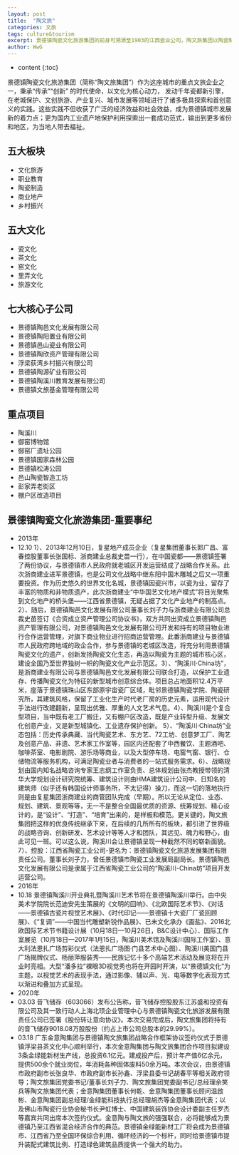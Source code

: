```yaml
---
layout: post
title:  "陶文旅"
categories: 文旅
tags: culture&tourism
excerpt: 景德镇陶瓷文化旅游集团的前身可溯源至1903的江西瓷业公司，陶文旅集团以陶瓷制造、文化旅游、品质教育、商业地产、乡村振兴五大产业为发展方向。 (查看详情)
author: WwG
---
```


* content
{:toc}

景德镇陶瓷文化旅游集团（简称“陶文旅集团”）作为这座城市的重点文旅企业之一，秉承“传承”“创新” 的时代使命，以文化为核心动力， 发动千年瓷都新引擎，在老城保护、文创旅游、产业复兴、城市发展等领域进行了诸多极具探索和首创意义的实践。这些实践不但收获了广泛的经济效益和社会效益，成为景德镇城市发展新的着力点；更为国内工业遗产地保护利用探索出一套成功范式，输出到更多省份和地区，为当地人带去福祉。

## 五大板块
*  文化旅游
*  职业教育
*  陶瓷制造
*  商业地产
*  乡村振兴

## 五大文化
*  瓷文化
*  茶文化
*  窑文化
*  里弄文化
*  旅游文化

## 七大核心子公司
*  景德镇陶邑文化发展有限公司
*  景德镇陶阳置业有限公司
*  景德镇邑山瓷业有限公司
*  景德镇陶欣资产管理有限公司
*  浮梁荻湾乡村振兴有限公司
*  景德镇陶源矿业有限公司
*  景德镇陶溪川教育发展有限公司
*  景德镇文旅基金管理有限公司

## 重点项目
*  陶溪川
*  御窑博物馆
*  御窑厂遗址公园
*  景德镇国家森林公园
*  景德镇松涛公园
*  邑山陶瓷智造工坊
*  彭家弄老街区
*  棚户区改造项目


## 景德镇陶瓷文化旅游集团-重要事纪

*  2013年  
*  12.10  1）、2013年12月10日，复星地产成员企业（复星集团董事长郭广昌、富春控股董事长张国标、浙商建业总裁史苗一行），在中国瓷都——景德镇签署了两份协议，与景德镇市人民政府就老城区开发运营结成了战略合作关系。此次浙商建业进军景德镇，也是公司文化战略中继东阳中国木雕城之后又一项重要投资。作为历史悠久的世界文化名城，景德镇因瓷兴市，以瓷为业，留存了丰富的物质和非物质遗产，此次浙商建业“中华国艺文化地产模式”将目光聚焦到文化地产的桥头堡——江西省景德镇，无疑占据了文化产业地产的制高点。2）、随后，景德镇陶邑文化发展有限公司董事长刘子力与浙商建业有限公司总裁史苗签订《合资成立资产管理公司协议书》，双方共同出资成立景德镇陶邑资产管理有限公司，对景德镇陶邑文化发展有限公司开发和持有的项目物业进行合作运营管理，对旗下商业物业进行招商运营管理。此番浙商建业与景德镇市人民政府跨地域的政企合作，参与景德镇的老城区改造，将充分利用景德镇陶瓷文化的遗产，创新发扬陶瓷文化生态，再造以陶瓷为主题的城市核心区，建设全国乃至世界独树一帜的陶瓷文化产业示范区。3）、“陶溪川·China坊”，是浙商建业有限公司与景德镇陶邑文化发展有限公司联合打造，以保护工业遗存、传播陶瓷文化为特征的新型城市创意综合体。项目总占地面积12.4万平米，座落于景德镇珠山区东部原宇宙瓷厂区域，毗邻景德镇陶瓷学院、陶瓷研究所，其建筑风格，保留了工业化生产时代老厂房的历史元素，运用现代设计手法进行改建翻新，呈现出优雅、厚重的人文艺术气息。4）、陶溪川是个复合型项目，当中既有老工厂搬迁，又有棚户区改造，既是产业转型升级、发展文化创意产业，又是新型城镇化、工业遗存保护创新。 5）、“陶溪川·China坊”业态包括：历史传承典藏、当代陶瓷艺术、东方艺、72工坊、创意梦工厂、陶艺及创意产品、非遗、艺术家工作室等，园区内还配套了中西餐饮、主题酒吧、咖啡茶室、电影剧院、游乐场等商业，以及大型停车场、电窑气窑、银行、仓储物流等服务机构，可满足陶瓷业者与消费者的一站式服务需求。6）、战略规划由国内知名战略咨询专家王志纲工作室负责、总体规划由张杰教授带领的清华大学规划设计研究院统筹、建筑设计则由HMA建筑设计公司中、日知名的建筑师（似乎还有韩国设计师事务所，不太记得）操刀，而这一切的落地执行则是由复星集团浙商建业的商管团队完成（早期）。所以无论从定位、业态、规划、建筑、景观等等，无一不是整合全国最优质的资源、统筹规划、精心设计的，是“设计”、“打造”、“培育”出来的，是样板和模范。更关键的，陶文旅集团把这样的优良传统继承下来，在后续的几所所有的板块，都引进了世界级的战略咨询、创新研发、艺术设计等等人才和团队，其远见、魄力和野心，由此可见一斑。可以这么说，陶溪川会让景德镇呈现一种截然不同的崭新面貌。7）、控股：江西省陶瓷工业公司-更名为：景德镇陶瓷文化旅游发展集团有限责任公司。董事长刘子力，曾任景德镇市陶瓷工业发展局副局长。景德镇陶邑文化发展有限公司是隶属于江西省陶瓷工业公司的“陶溪川-China坊”项目开发运营公司。
*  2016年  
*  10.18  景德镇陶溪川开业典礼暨陶溪川艺术节将在景德镇陶溪川举行。由中央美术学院院长范迪安先生策展的《文明的回响》、《北欧国际艺术节》、《对话——景德镇古瓷片视觉艺术展》、《时代印记——景德镇十大瓷厂厂瓷回顾展》、《“复调”——中国当代雕塑新锐作品展》、已未文化承办《画盐》、2016北欧国际艺术节书籍设计展（10月18日—10月26日，B&C设计中心）、国际工作室展览（10月18日—2017年1月15日，陶溪川美术馆及陶溪川国际工作室）、意大利法恩扎广场剪彩仪式（法恩扎广场图·门县艺术中心图）、陶溪川美国门县广场揭牌仪式、杨丽萍服装秀——民族记忆十多个高端艺术活动及展览将在开业时亮相。大型“潘多拉”裸眼3D视觉秀也将在开园时开演，以“景德镇文化”为主题，以视觉艺术的表现手法，通过影像、辅以声、光、电等数字化表现方式以渐进和叠加方式呈现。
*  2020年  
*  03.03  音飞储存（603066）发布公告称，音飞储存控股股东江苏盛和投资有限公司及其一致行动人上海北顼企业管理中心与景德镇陶瓷文化旅游发展有限责任公司已签署《股份转让意向协议》。本次交易完成后，陶文旅集团将持有的音飞储存9018.08万股股份（约占上市公司总股本的29.99%）。
*  03.18  广东金意陶集团与景德镇陶文旅集团战略合作框架协议签约仪式于景德镇浮梁县茶文化中心顺利举行，本次金意陶集团与陶文旅集团合作项目拟建设3条金绿能新材生产线，总投资6.1亿元。建成投产后，预计年产值6亿余元，提供500余个就业岗位，年消耗各种固体废料50余万吨。本次会议，由景德镇市政府副市长张良华、市政府副市长孙鑫、浮梁县委书记胡春平等相关政府领导；陶文旅集团党委书记/董事长刘子力、陶文旅集团党委副书记/总经理余笑兵等陶文旅集团代表；金意陶集团董事长何乾、金意陶集团董事长顾问温啟彬、金意陶集团副总经理/金绿能科技执行总经理胡杰等金意陶集团代表；以及佛山市陶瓷行业协会秘书长尹虹博士、中国建筑装饰协会设计委副主任罗杰等嘉宾共同出席本次签约仪式。金意陶与陶文旅的强强联合，必将能够成为景德镇乃至江西省混合经济合作的典范。景德镇金绿能新材工厂将会成为景德镇市、江西省乃至全国环保综合利用、循环经济的一个标杆，同时给景德镇市提升装配式建筑比例、打造绿色建筑品质提供一个强大的助力。
